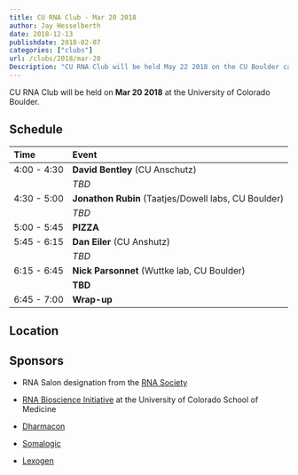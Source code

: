 ```yaml
---
title: CU RNA Club - Mar 20 2018
author: Jay Hesselberth
date: 2018-12-13
publishdate: 2018-02-07
categories: ["clubs"]
url: /clubs/2018/mar-20
Description: "CU RNA Club will be held May 22 2018 on the CU Boulder campus" 
---
```


CU RNA Club will be held on **Mar 20 2018** at the University of Colorado Boulder. 

<!--more-->

## Schedule

| Time        | Event     |
| :--         | :--       |
| 4:00 - 4:30 | **David Bentley** (CU Anschutz) |
|             | *TBD* |
| 4:30 - 5:00 | **Jonathon Rubin** (Taatjes/Dowell labs, CU Boulder) |
|             | *TBD* |
| 5:00 - 5:45 | **PIZZA** |
| 5:45 - 6:15 | **Dan Eiler** (CU Anshutz)|
|             | *TBD* |
| 6:15 - 6:45 | **Nick Parsonnet** (Wuttke lab, CU Boulder) |
|             | **TBD** |
| 6:45 - 7:00 | **Wrap-up** |

## Location

## Sponsors

+ RNA Salon designation from the [RNA Society](https://www.rnasociety.org/)

+ [RNA Bioscience Initiative](http://rnabio.co) at the University of Colorado School of Medicine

+ [Dharmacon](http://dharmacon.gelifesciences.com/)

+ [Somalogic](http://somalogic.com/)

+ [Lexogen](https://www.lexogen.com/)
